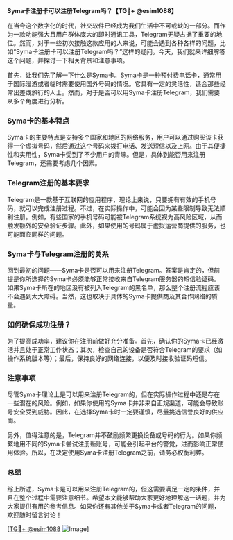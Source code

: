 **Syma卡注册卡可以注册Telegram吗？【TG💪+ @esim1088】**

在当今这个数字化的时代，社交软件已经成为我们生活中不可或缺的一部分。而作为一款功能强大且用户群体庞大的即时通讯工具，Telegram无疑占据了重要的地位。然而，对于一些初次接触这款应用的人来说，可能会遇到各种各样的问题，比如“Syma卡注册卡可以注册Telegram吗？”这样的疑问。今天，我们就来详细解答这个问题，并探讨一下相关背景和注意事项。

首先，让我们先了解一下什么是Syma卡。Syma卡是一种预付费电话卡，通常用于国际漫游或者临时需要使用国外号码的情况。它具有一定的灵活性，适合那些经常出差或旅行的人士。然而，对于是否可以用Syma卡注册Telegram，我们需要从多个角度进行分析。

### Syma卡的基本特点

Syma卡的主要特点是支持多个国家和地区的网络服务，用户可以通过购买该卡获得一个虚拟号码，然后通过这个号码来拨打电话、发送短信以及上网。由于其便捷性和实用性，Syma卡受到了不少用户的青睐。但是，具体到能否用来注册Telegram，还需要考虑几个因素。

### Telegram注册的基本要求

Telegram是一款基于互联网的应用程序，理论上来说，只要拥有有效的手机号码，就可以完成注册过程。不过，在实际操作中，可能会因为某些限制导致无法顺利注册。例如，有些国家的手机号码可能被Telegram系统视为高风险区域，从而触发额外的安全验证步骤。此外，如果使用的号码属于虚拟运营商提供的服务，也可能面临同样的问题。

### Syma卡与Telegram注册的关系

回到最初的问题——Syma卡是否可以用来注册Telegram。答案是肯定的，但前提是你所选择的Syma卡必须能够正常接收来自Telegram服务器的短信验证码。如果Syma卡所在的地区没有被列入Telegram的黑名单，那么整个注册流程应该不会遇到太大障碍。当然，这也取决于具体的Syma卡提供商及其合作网络的质量。

### 如何确保成功注册？

为了提高成功率，建议你在注册前做好充分准备。首先，确认你的Syma卡已经激活并且处于正常工作状态；其次，检查自己的设备是否符合Telegram的要求（如操作系统版本等）；最后，保持良好的网络连接，以便及时接收验证码短信。

### 注意事项

尽管Syma卡理论上是可以用来注册Telegram的，但在实际操作过程中还是存在一些潜在的风险。例如，如果你使用的Syma卡并非来自正规渠道，可能会导致账号安全受到威胁。因此，在选择Syma卡时一定要谨慎，尽量挑选信誉良好的供应商。

另外，值得注意的是，Telegram并不鼓励频繁更换设备或号码的行为。如果你频繁地用不同的Syma卡尝试注册新账号，可能会引起平台的警觉，进而影响正常使用体验。所以，在决定使用Syma卡注册Telegram之前，请务必权衡利弊。

### 总结

综上所述，Syma卡是可以用来注册Telegram的，但这需要满足一定的条件，并且在整个过程中需要注意细节。希望本文能够帮助大家更好地理解这一话题，并为大家提供有用的参考信息。如果你还有其他关于Syma卡或者Telegram的问题，欢迎随时留言讨论！

[[TG💪+ @esim1088](https://t.me/s/esim1088) ![Image](https://i.postimg.cc/4NQfJmqS/Snipaste-2025-05-13-00-14-12.png)]